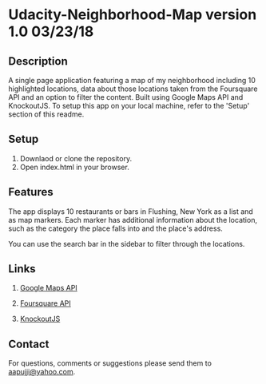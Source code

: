 # Udacity-Neighborhood-Map version 1.0 03/23/18

## Description

A single page application featuring a map of my neighborhood including 10 highlighted locations, data about those locations taken from the Foursquare API and an option to filter the content. Built using Google Maps API and KnockoutJS. To setup this app on your local machine, refer to the 'Setup' section of this readme.

## Setup

1. Downlaod or clone the repository.
2. Open index.html in your browser.

## Features

The app displays 10 restaurants or bars in Flushing, New York as a list and as map markers. Each marker has additional information about the location, such as the category the place falls into and the place's address.

You can use the search bar in the sidebar to filter through the locations.

## Links

1. [Google Maps API](https://developers.google.com/)

2. [Foursquare API](https://developer.foursquare.com/)

3. [KnockoutJS](http://knockoutjs.com/)

## Contact

For questions, comments or suggestions please send them to aapujji@yahoo.com.
